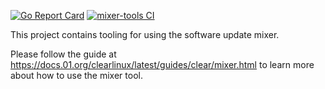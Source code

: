 [![Go Report Card](https://goreportcard.com/badge/github.com/clearlinux/mixer-tools)](https://goreportcard.com/report/github.com/clearlinux/mixer-tools)
[![mixer-tools CI](https://github.com/clearlinux/mixer-tools/workflows/mixer-tools%20CI/badge.svg)](https://github.com/clearlinux/mixer-tools/actions?query=workflow%3A%22mixer-tools+CI%22)

This project contains tooling for using the software update mixer.

Please follow the guide at https://docs.01.org/clearlinux/latest/guides/clear/mixer.html to learn more about how to use the mixer tool.
